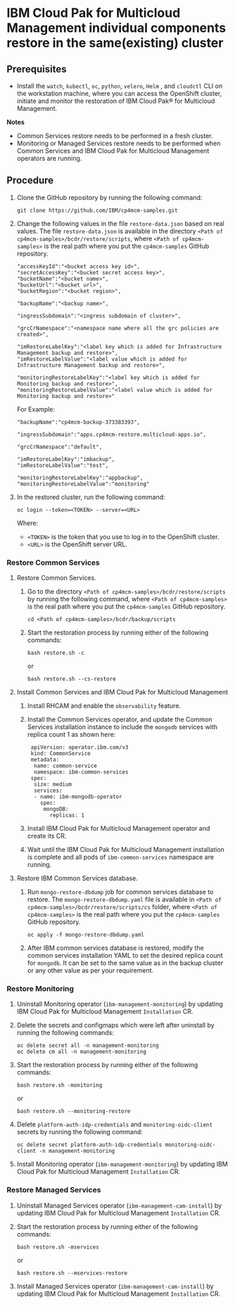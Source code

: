 # IBM Cloud Pak for Multicloud Management individual components restore in the same(existing) cluster

## Prerequisites

- Install the `watch`, `kubectl`, `oc`, `python`, `velero`, `Helm` , and `cloudctl` CLI on the workstation machine, where you can access the OpenShift cluster, initiate and monitor the restoration of  IBM Cloud Pak® for Multicloud Management.

**Notes**
- Common Services restore needs to be performed in a fresh cluster.
- Monitoring or Managed Services restore needs to be performed when Common Services and IBM Cloud Pak for Multicloud Management operators are running.

## Procedure

1. Clone the GitHub repository by running the following command:

     ```
     git clone https://github.com/IBM/cp4mcm-samples.git
     ```
       
2. Change the following values in the file `restore-data.json` based on real values. The file `restore-data.json` is available in the directory `<Path of cp4mcm-samples>/bcdr/restore/scripts`, where `<Path of cp4mcm-samples>` is the real path where you put the `cp4mcm-samples` GitHub repository.

   ```
   "accessKeyId":"<bucket access key id>",
   "secretAccessKey":"<bucket secret access key>",
   "bucketName":"<bucket name>",
   "bucketUrl":"<bucket url>",
   "bucketRegion":"<bucket region>",
       
   "backupName":"<backup name>",
        
   "ingressSubdomain":"<ingress subdomain of cluster>",
        
   "grcCrNamespace":"<namespace name where all the grc policies are created>",
        
   "imRestoreLabelKey":"<label key which is added for Infrastructure Management backup and restore>",
   "imRestoreLabelValue":"<label value which is added for Infrastructure Management backup and restore>",

   "monitoringRestoreLabelKey":"<label key which is added for Monitoring backup and restore>",
   "monitoringRestoreLabelValue":"<label value which is added for Monitoring backup and restore>" 
   ```

   For Example:

    ```
    "backupName":"cp4mcm-backup-373383393",

    "ingressSubdomain":"apps.cp4mcm-restore.multicloud-apps.io",

    "grcCrNamespace":"default",

    "imRestoreLabelKey":"imbackup",
    "imRestoreLabelValue":"test",

    "monitoringRestoreLabelKey":"appbackup",
    "monitoringRestoreLabelValue":"monitoring"
    ```

3. In the restored cluster, run the following command:

    ```
    oc login --token=<TOKEN> --server=<URL>
    ```

     Where:

     - `<TOKEN>` is the token that you use to log in to the OpenShift cluster.
     -  `<URL>` is the OpenShift server URL.


### Restore Common Services
1. Restore Common Services.

    1. Go to the directory `<Path of cp4mcm-samples>/bcdr/restore/scripts` by running the following command, where `<Path of cp4mcm-samples>` is the real path where you put the `cp4mcm-samples` GitHub repository.

       ```
       cd <Path of cp4mcm-samples>/bcdr/backup/scripts
       ```

    2. Start the restoration process by running either of the following commands:

       ```
       bash restore.sh -c
       ```
       or 

       ```
       bash restore.sh --cs-restore
       ```
2. Install Common Services and IBM Cloud Pak for Multicloud Management

    1. Install RHCAM and enable the `observability` feature.
    2. Install the Common Services operator, and update the Common Services installation instance to include the `mongodb` services with replica count 1 as shown here: 

       ```
        apiVersion: operator.ibm.com/v3
        kind: CommonService
        metadata:
         name: common-service
         namespace: ibm-common-services
        spec:
         size: medium
         services:
         - name: ibm-mongodb-operator
           spec:
            mongoDB:
              replicas: 1
       ```

     3. Install IBM Cloud Pak for Multicloud Management operator and create its CR.
     4. Wait until the IBM Cloud Pak for Multicloud Management installation is complete and all pods of `ibm-common-services` namespace are running.

3. Restore IBM Common Services database.

     1. Run `mongo-restore-dbdump` job for common services database to restore. The `mongo-restore-dbdump.yaml` file is available in `<Path of cp4mcm-samples>/bcdr/restore/scripts/cs` folder, where `<Path of cp4mcm-samples>` is the real path where you put the `cp4mcm-samples` GitHub repository.

        ```
        oc apply -f mongo-restore-dbdump.yaml
        ```

     2. After IBM common services database is restored, modify the common services installation YAML to set the desired replica count for `mongodb`. It can be set to the same value as in the backup cluster or any other value as per your requirement.


### Restore Monitoring
1. Uninstall Monitoring operator (`ibm-management-monitoring`) by updating IBM Cloud Pak for Multicloud Management `Installation` CR.

2. Delete the secrets and configmaps which were left after uninstall by running the following commands:

    ```
    oc delete secret all -n management-monitoring
    oc delete cm all -n management-monitoring
    ```

3. Start the restoration process by running either of the following commands:

    ```
    bash restore.sh -monitoring
    ```
    or 
  
    ```
    bash restore.sh --monitoring-restore
    ```

4. Delete `platform-auth-idp-credentials` and `monitoring-oidc-client` secrets by running the following command:
  
    ```
    oc delete secret platform-auth-idp-credentials monitoring-oidc-client -n management-monitoring
    ```

5. Install Monitoring operator (`ibm-management-monitoring`) by updating IBM Cloud Pak for Multicloud Management `Installation` CR.


### Restore Managed Services
1. Uninstall Managed Services operator (`ibm-management-cam-install`) by updating IBM Cloud Pak for Multicloud Management `Installation` CR.

2. Start the restoration process by running either of the following commands:

    ```
    bash restore.sh -mservices
    ```
    or 
  
    ```
    bash restore.sh --mservices-restore
    ```

3. Install Managed Services operator (`ibm-management-cam-install`) by updating IBM Cloud Pak for Multicloud Management `Installation` CR.
